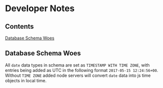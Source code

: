 # Developer Notes

## Contents

[Database Schema Woes](#database-schema-woes)

## Database Schema Woes

All `date` data types in schema are set as `TIMESTAMP WITH TIME ZONE`, with entries being added as UTC in the following format `2017-05-15 12:24:56+00`. Without `TIME ZONE` added node servers will convert `date` data into js time objects in local time.
